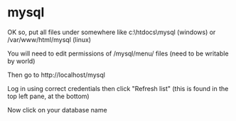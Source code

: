 # mysql

OK so, put all files under somewhere like c:\htdocs\mysql (windows) or /var/www/html/mysql (linux)

You will need to edit permissions of /mysql/menu/ files (need to be writable by world)

Then go to http://localhost/mysql

Log in using correct credentials then click "Refresh list" (this is found in the top left pane, at the bottom)

Now click on your database name
